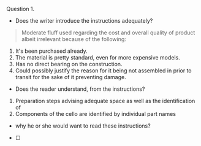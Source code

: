 Question 1. 
- Does the writer introduce the instructions adequately?
> Moderate fluff used regarding the cost and overall quality of product albeit irrelevant because of the following:
1. It's been purchased already.
2. The material is pretty standard, even for more expensive models.
3. Has no direct bearing on the construction.
4. Could possibly justify the reason for it being not assembled in prior to transit for the sake of it preventing damage.
- Does the reader understand, from the instructions?
1. Preparation steps advising adequate space as well as the identification of 
2. Components of the cello are identified by individual part names
- why he or she would want to read these instructions?

- [ ] 
<!--stackedit_data:
eyJoaXN0b3J5IjpbLTE2ODM3NTUwODBdfQ==
-->